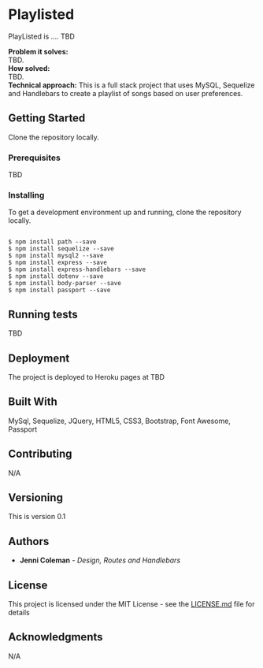 # Playlisted

PlayListed is .... TBD 


**Problem it solves:** \
TBD.\
**How solved:** \
TBD.\
**Technical approach:** This is a full stack project that uses MySQL, Sequelize and Handlebars to create a playlist of songs based on user preferences.

## Getting Started
 
Clone the repository locally.

### Prerequisites

TBD

### Installing

To get a development environment up and running, clone the repository locally.

```

$ npm install path --save
$ npm install sequelize --save
$ npm install mysql2 --save
$ npm install express --save
$ npm install express-handlebars --save
$ npm install dotenv --save
$ npm install body-parser --save
$ npm install passport --save

```

## Running tests

TBD

## Deployment

The project is deployed to Heroku pages at TBD

## Built With

MySql, Sequelize, JQuery, HTML5, CSS3, Bootstrap, Font Awesome, Passport

## Contributing

N/A

## Versioning

This is version 0.1

## Authors

* **Jenni Coleman** - *Design, Routes and Handlebars*

## License

This project is licensed under the MIT License - see the [LICENSE.md](LICENSE.md) file for details

## Acknowledgments

N/A